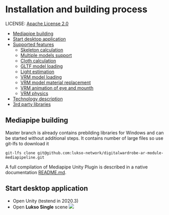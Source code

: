 # Installation and building process

LICENSE: [Apache License 2.0](/LICENSE)

- [Mediapipe building](#mediapipe-building)
- [Start desktop application](#start-desktop-application)
- [Supported features](#supported-features)
	- [Skeleton calculation](#skeleton-calculation)
	- [Multiple models support](#multiple-models-support)
	- [Cloth calculation](#cloth-calculation)
	- [GLTF model loading](#gltf-model-loading)
	- [Light estimation](#light-estimation)
	- [VRM model loading](#vrm-model-loading)
	- [VRM model material replacement](#vrm-material-replacement)
	- [VRM animation of eye and mounth](#vrm-animation)
	- [VRM physics](#vrm-physics)
- [Technology description](#technology-description)
- [3rd party libraries](#third-party-libraries)

## Mediapipe building

Master branch is already contains prebilding libraries for Windows and can be started without additional steps. It contains number of large files so use git-lfs to download it
```
git-lfs clone git@github.com:lukso-network/digitalwardrobe-ar-module-mediapipeline.git
```

A full compilation of Mediapipe Unity Plugin is described in a native documentation [README.md](/README.md).

## Start desktop application

- Open Unity (testend in 2020.3)
- Open **Lukso Single** scene ![](Docs/lukso_scene.jpg)




